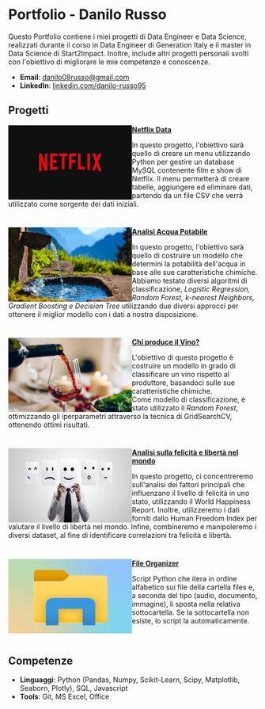 # Portfolio - Danilo Russo
Questo Portfolio contiene i miei progetti di Data Engineer e Data Science, realizzati durante il corso in Data Engineer di Generation Italy e il master in Data Science di Start2Impact. Inoltre, include altri progetti personali svolti con l'obiettivo di migliorare le mie competenze e conoscenze.

- **Email**: [danilo08russo@gmail.com](danilo08russo@gmail.com)
- **LinkedIn**: [linkedin.com/danilo-russo95](https://www.linkedin.com/in/danilo-russo95/)

## Progetti
<a href="https://github.com/danilorusso08/Netflix-Data"><img align="left" width="250" height="150" src="Images/Netflix.jpg"></a>**[Netflix Data](https://github.com/danilorusso08/Netflix-Data)**

In questo progetto, l'obiettivo sarà quello di creare un menu utilizzando Python per gestire un database MySQL contenente film e show di Netflix. Il menu permetterà di creare tabelle, aggiungere ed eliminare dati, partendo da un file CSV che verrà utilizzato come sorgente dei dati iniziali.

#

<a href="https://github.com/danilorusso08/Analisi_Acqua_Potabile"><img align="left" width="250" height="150" src="Images/acqua2.jpg"></a>**[Analisi Acqua Potabile](https://github.com/danilorusso08/Analisi_Acqua_Potabile)**

In questo progetto, l'obiettivo sarà quello di costruire un modello che determini la potabilità dell'acqua in base alle sue caratteristiche chimiche.<br>
Abbiamo testato diversi algoritmi di classificazione, *Logistic Regression, Random Forest, k-nearest Neighbors, Gradient Boosting e Decision Tree* utilizzando due diversi approcci per ottenere il miglior modello con i dati a nostra disposizione.

#

<a href="https://github.com/danilorusso08/Wine/blob/main/DaniloRussoMLP.ipynb"><img align="left" width="250" height="150" src="Images/wine2.jpg"></a>**[Chi produce il Vino?](https://github.com/danilorusso08/Wine/blob/main/DaniloRussoMLP.ipynb)**

L'obiettivo di questo progetto è costruire un modello in grado di classificare un vino rispetto al produttore, basandoci sulle sue caratteristiche chimiche.<br>
Come modello di classificazione, è stato utilizzato il *Random Forest*, ottimizzando gli iperparametri attraverso la tecnica di GridSearchCV, ottenendo ottimi risultati.

#

<a href="https://github.com/danilorusso08/World_Happiness__Freedom/blob/main/DaniloRussoDataVis.ipynb"><img align="left" width="250" height="150" src="Images/Employee_happiness.webp"></a>**[Analisi sulla felicità e libertà nel mondo](https://github.com/danilorusso08/World_Happiness__Freedom/blob/main/DaniloRussoDataVis.ipynb)**

In questo progetto, ci concentreremo sull'analisi dei fattori principali che influenzano il livello di felicità in uno stato, utilizzando il World Happiness Report. Inoltre, utilizzeremo i dati forniti dallo Human Freedom Index per valutare il livello di libertà nel mondo.
Infine, combineremo e manipoleremo i diversi dataset, al fine di identificare correlazioni tra felicità e libertà.

#

<a href="https://github.com/danilorusso08/File_Organizer"><img align="left" width="250" height="150" src="Images/cartella.webp"></a>**[File Organizer](https://github.com/danilorusso08/File_Organizer)**

Script Python che itera in ordine alfabetico sui file della cartella files e, a seconda del tipo (audio, documento, immagine), li sposta nella relativa sottocartella. Se la sottocartella non esiste, lo script la automaticamente.

<br />

## Competenze

- **Linguaggi**: Python (Pandas, Numpy, Scikit-Learn, Scipy, Matplotlib, Seaborn, Plotly), SQL, Javascript
- **Tools**: Git, MS Excel, Office
